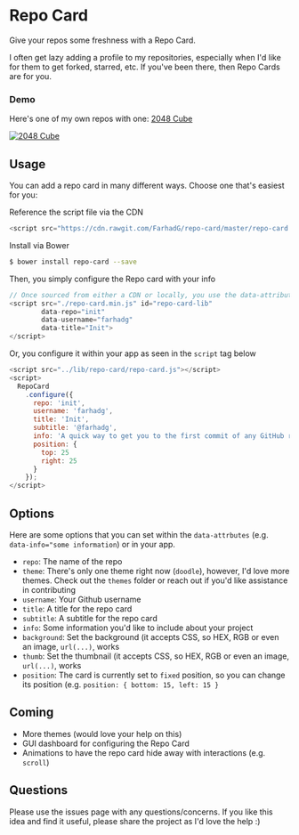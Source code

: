Repo Card
=========

Give your repos some freshness with a Repo Card.

I often get lazy adding a profile to my repositories, especially when I'd like for them to get forked, starred, etc. 
If you've been there, then Repo Cards are for you.

### Demo

Here's one of my own repos with one: <a target="_blank" href="http://farhadg.github.io/2048-cube/dist/">2048 Cube</a>

<a href="http://farhadg.github.io/2048-cube/dist/" style="width:50%;" target="_blank"><img src="http://i64.tinypic.com/2ldjg38.jpg" border="0" alt="2048 Cube"></a>


## Usage

You can add a repo card in many different ways. Choose one that's easiest for you:

Reference the script file via the CDN
```javascript
<script src="https://cdn.rawgit.com/FarhadG/repo-card/master/repo-card.min.js"></script>
```

Install via Bower
```bash
$ bower install repo-card --save
```

Then, you simply configure the Repo card with your info
```javascript
// Once sourced from either a CDN or locally, you use the data-attributes to configure the repo card
<script src="./repo-card.min.js" id="repo-card-lib"
        data-repo="init"
        data-username="farhadg"
        data-title="Init">
</script>
```

Or, you configure it within your app as seen in the `script` tag below
```javascript
<script src="../lib/repo-card/repo-card.js"></script>
<script>
  RepoCard
    .configure({
      repo: 'init',
      username: 'farhadg',
      title: 'Init',
      subtitle: '@farhadg',
      info: 'A quick way to get you to the first commit of any GitHub repo (tracks branches too)',
      position: {
        top: 25
        right: 25
      }
    });
</script>
```

## Options

Here are some options that you can set within the `data-attrbutes` (e.g. `data-info="some information`) or in your app.

- `repo`: The name of the repo 
- `theme`: There's only one theme right now (`doodle`), however, I'd love more themes. Check out the `themes` folder or reach out if you'd like assistance in contributing
- `username`: Your Github username
- `title`: A title for the repo card
- `subtitle`: A subtitle for the repo card
- `info`: Some information you'd like to include about your project
- `background`: Set the background (it accepts CSS, so HEX, RGB or even an image, `url(...)`, works
- `thumb`: Set the thumbnail (it accepts CSS, so HEX, RGB or even an image, `url(...)`, works
- `position`: The card is currently set to `fixed` position, so you can change its position (e.g. `position: { bottom: 15, left: 15 }`


## Coming

- More themes (would love your help on this)
- GUI dashboard for configuring the Repo Card
- Animations to have the repo card hide away with interactions (e.g. `scroll`)


## Questions

Please use the issues page with any questions/concerns. If you like this idea and find it useful, please share the project as I'd love the help :) 